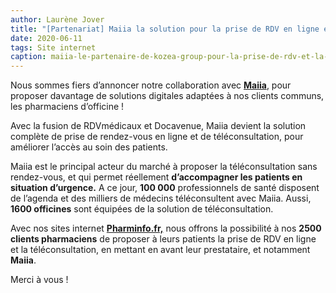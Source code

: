 ```yaml
---
author: Laurène Jover
title: "[Partenariat] Maiia la solution pour la prise de RDV en ligne et la téléconsultation"
date: 2020-06-11
tags: Site internet
caption: maiia-le-partenaire-de-kozea-group-pour-la-prise-de-rdv-et-la-teleconsultation-en-pharmacie.webp
---
```


Nous sommes fiers d’annoncer notre collaboration avec
**[Maiia](http://maiia.com)**, pour proposer davantage de solutions digitales adaptées à nos clients communs, les pharmaciens d’officine !

Avec la fusion de RDVmédicaux et Docavenue, Maiia devient la solution complète de prise de rendez-vous en ligne et de téléconsultation, pour améliorer l’accès au soin des patients.

Maiia est le principal acteur du marché à proposer la téléconsultation sans rendez-vous, et qui permet réellement
**d’accompagner les patients en situation d’urgence.**
A ce jour,
**100 000**
professionnels de santé disposent de l’agenda et des milliers de médecins téléconsultent avec Maiia. Aussi,
**1600 officines**
sont équipées de la solution de téléconsultation.

Avec nos sites internet
**[Pharminfo.fr,](http://pharminfo.fr)**
nous offrons la possibilité à nos
**2500 clients pharmaciens**
de proposer à leurs patients la prise de RDV en ligne et la téléconsultation, en mettant en avant leur prestataire, et notamment
**Maiia**.

Merci à vous !
